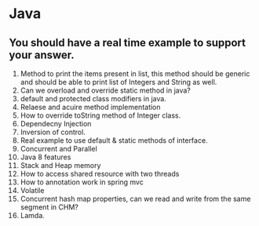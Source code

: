 
# Java
## You should have a real time example to support your answer.


1. Method to print the items present in list, this method should be generic and should be able to print list of Integers and String as well.
2. Can we overload and override static method in java? 
3. default and protected class modifiers in java.
4. Relaese and acuire method implementation
5. How to override toString method of Integer class.
6. Dependecny Injection
7. Inversion of control.
8. Real example to use default & static methods of interface.
9. Concurrent and Parallel 
10. Java 8 features
11. Stack and Heap memory
12. How to access shared resource  with two threads
13. How to annotation work in spring mvc
14. Volatile 
15. Concurrent hash map properties, can we read and write from the same segment in CHM?
16. Lamda.


